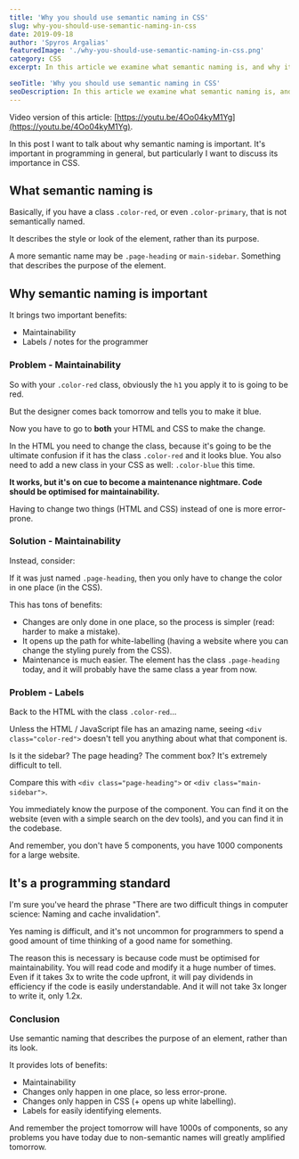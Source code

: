 ```yaml
---
title: 'Why you should use semantic naming in CSS'
slug: why-you-should-use-semantic-naming-in-css
date: 2019-09-18
author: 'Spyros Argalias'
featuredImage: './why-you-should-use-semantic-naming-in-css.png'
category: CSS
excerpt: In this article we examine what semantic naming is, and why it's essential in CSS.

seoTitle: 'Why you should use semantic naming in CSS'
seoDescription: In this article we examine what semantic naming is, and why it's essential in CSS.
---
```


Video version of this article: [https://youtu.be/4Oo04kyM1Yg](https://youtu.be/4Oo04kyM1Yg).

In this post I want to talk about why semantic naming is important. It's important in programming in general, but particularly I want to discuss its importance in CSS.

## What semantic naming is

Basically, if you have a class `.color-red`, or even `.color-primary`, that is not semantically named.

It describes the style or look of the element, rather than its purpose.

A more semantic name may be `.page-heading` or `main-sidebar`. Something that describes the purpose of the element.

## Why semantic naming is important

It brings two important benefits:

- Maintainability
- Labels / notes for the programmer

### Problem - Maintainability

So with your `.color-red` class, obviously the `h1` you apply it to is going to be red.

But the designer comes back tomorrow and tells you to make it blue.

Now you have to go to **both** your HTML and CSS to make the change.

In the HTML you need to change the class, because it's going to be the ultimate confusion if it has the class `.color-red` and it looks blue. You also need to add a new class in your CSS as well: `.color-blue` this time.

**It works, but it's on cue to become a maintenance nightmare. Code should be optimised for maintainability.**

Having to change two things (HTML and CSS) instead of one is more error-prone.

### Solution - Maintainability

Instead, consider:

If it was just named `.page-heading`, then you only have to change the color in one place (in the CSS).

This has tons of benefits:

- Changes are only done in one place, so the process is simpler (read: harder to make a mistake).
- It opens up the path for white-labelling (having a website where you can change the styling purely from the CSS).
- Maintenance is much easier. The element has the class `.page-heading` today, and it will probably have the same class a year from now.

### Problem - Labels

Back to the HTML with the class `.color-red`...

Unless the HTML / JavaScript file has an amazing name, seeing `<div class="color-red">` doesn't tell you anything about what that component is.

Is it the sidebar? The page heading? The comment box? It's extremely difficult to tell.

Compare this with `<div class="page-heading">` or `<div class="main-sidebar">`.

You immediately know the purpose of the component. You can find it on the website (even with a simple search on the dev tools), and you can find it in the codebase.

And remember, you don't have 5 components, you have 1000 components for a large website.

## It's a programming standard

I'm sure you've heard the phrase "There are two difficult things in computer science: Naming and cache invalidation".

Yes naming is difficult, and it's not uncommon for programmers to spend a good amount of time thinking of a good name for something.

The reason this is necessary is because code must be optimised for maintainability. You will read code and modify it a huge number of times. Even if it takes 3x to write the code upfront, it will pay dividends in efficiency if the code is easily understandable. And it will not take 3x longer to write it, only 1.2x.

### Conclusion

Use semantic naming that describes the purpose of an element, rather than its look.

It provides lots of benefits:

- Maintainability
- Changes only happen in one place, so less error-prone.
- Changes only happen in CSS (+ opens up white labelling).
- Labels for easily identifying elements.

And remember the project tomorrow will have 1000s of components, so any problems you have today due to non-semantic names will greatly amplified tomorrow.
